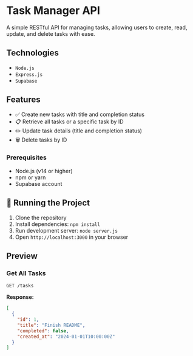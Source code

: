 # Task Manager API

A simple RESTful API for managing tasks, allowing users to create, read, update, and delete tasks with ease.

## Technologies

- `Node.js`
- `Express.js`
- `Supabase`

## Features

- ✅ Create new tasks with title and completion status
- 📋 Retrieve all tasks or a specific task by ID
- ✏️ Update task details (title and completion status)
- 🗑️ Delete tasks by ID

### Prerequisites

- Node.js (v14 or higher)
- npm or yarn
- Supabase account

## 🚦 Running the Project

1. Clone the repository
2. Install dependencies: `npm install`
3. Run development server: `node server.js`
4. Open `http://localhost:3000` in your browser

## Preview

### Get All Tasks
```http
GET /tasks
```

**Response:**
```json
[
  {
    "id": 1,
    "title": "Finish README",
    "completed": false,
    "created_at": "2024-01-01T10:00:00Z"
  }
]
```